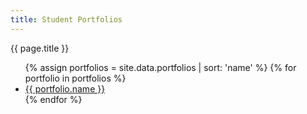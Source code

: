 ```yaml
---
title: Student Portfolios
---
```


<div id="links" class="post container">
  <div class="title">
    {{ page.title }}
  </div>

  <div class="content">
    <ul>
      {% assign portfolios = site.data.portfolios | sort: 'name' %}
      {% for portfolio in portfolios %}
        <li><a href="{{ portfolio.file }}.html">{{ portfolio.name }}</a></li>
      {% endfor %}
    </ul>
  </div>
</div>
